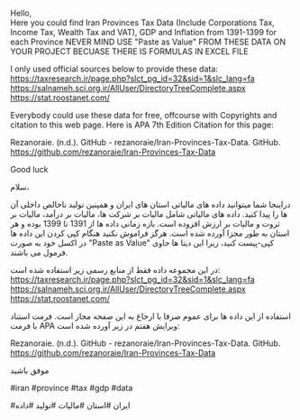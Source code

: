 Hello,  
Here you could find Iran Provinces Tax Data (Include Corporations Tax, Income Tax, Wealth Tax and VAT), GDP and Inflation
from 1391-1399  for each Province
NEVER MIND USE "Paste as Value" FROM THESE DATA ON YOUR PROJECT BECUASE THERE IS FORMULAS IN EXCEL FILE
  
  
I only used official sources below to provide these data:  
https://taxresearch.ir/page.php?slct_pg_id=32&sid=1&slc_lang=fa  
https://salnameh.sci.org.ir/AllUser/DirectoryTreeComplete.aspx  
https://stat.roostanet.com/  

Everybody could use these data for free, offcourse with Copyrights and citation to this web page. Here is APA 7th Edition Citation for this page:

Rezanoraie. (n.d.). GitHub - rezanoraie/Iran-Provinces-Tax-Data. GitHub. https://github.com/rezanoraie/Iran-Provinces-Tax-Data

Good luck


سلام،


دراینجا شما میتوانید داده های مالیاتی استان های ایران و همپنین تولید ناخالص داخلی آن ها را پیدا کنید. داده های مالیاتی شامل مالیات بر شرکت ها، مالیات بر درآمد، مالیات بر ثروت و مالیات بر ارزش افزوده است. بازه زمانی داده ها از 1391 تا 1399 بوده و هر استان به طور مجزا آورده شده است.
هرگز فراموش نکنید هنگام کپی کردن این داده ها در اکسل خود به صورت "Paste as Value" کپی-پیست کنید، زیرا این دیتا ها حاوی فرمول می باشند.


در این مجموعه داده فقط از منابع رسمی زیر استفاده شده است:
https://taxresearch.ir/page.php?slct_pg_id=32&sid=1&slc_lang=fa  
https://salnameh.sci.org.ir/AllUser/DirectoryTreeComplete.aspx  
https://stat.roostanet.com/


استفاده از این داده ها برای عموم صرفا با ارجاع به این صفحه مجاز است. فرمت استناد با فرمت APA ویرایش هفتم در زیر آورده شده است:

Rezanoraie. (n.d.). GitHub - rezanoraie/Iran-Provinces-Tax-Data. GitHub. https://github.com/rezanoraie/Iran-Provinces-Tax-Data


موفق باشید



  #iran #province #tax #gdp #data


#ایران #استان #مالیات #تولید #داده
